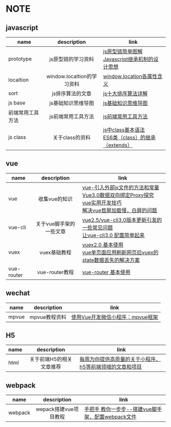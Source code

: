 # NOTE
## javascript
name|description|link
--|:--:|--
prototype|js原型链的学习资料|[js原型链简单图解](https://www.cnblogs.com/libin-1/p/5820550.html)<br>[Javascript继承机制的设计思想](http://www.ruanyifeng.com/blog/2011/06/designing_ideas_of_inheritance_mechanism_in_javascript.html)
localtion|window.localtion的学习资料|[window.location各属性含义](https://www.cnblogs.com/AiMuzi/p/6652825.html)
sort|js排序算法的文章|[js十大排序算法详解](https://www.cnblogs.com/liyongshuai/p/7197962.html)
js base|js基础知识思维导图|[js基础知识思维导图](https://blog.csdn.net/a790012863/article/details/80145393)
前端常用工具方法|js前端常用工具方法|[js前端常用工具方法](https://segmentfault.com/a/1190000022736837)
js class|关于class的资料|[js中class基本语法](https://blog.csdn.net/lian_bingbing/article/details/95356969)<br>[ES6类（class）的继承（extends）](https://www.jianshu.com/p/012835519c15)


## vue
name|description|link
--|:--:|--
vue|收集vue的知识|[vue-引入外部js文件的方法和常量](https://blog.csdn.net/lsy__lsy/article/details/80132966)<br>[Vue3.0数据双向绑定Proxy探究](https://segmentfault.com/a/1190000017397797)<br>[vue实用开发技巧](https://juejin.im/post/5d9d386fe51d45784d3f8637)<br>[解决vue首屏加载慢，白屏的问题](https://blog.csdn.net/wang729506596/article/details/82874330)
vue-cli|关于vue脚手架的一些文章|[vue2.5/vue-cli3.0版本更新引发的一些常见问题](https://segmentfault.com/a/1190000014219426?utm_source=channel-hottest)<br> [让vue-cli3.0 配置简单起来](https://juejin.im/post/5bd02f98e51d457a944b634f)
vuex|vuex基础教程|[vuex2.0 基本使用](https://www.cnblogs.com/SamWeb/p/6527240.html)<br>[vue单页面应用刷新网页后vuex的state数据丢失的解决方案](https://blog.csdn.net/guzhao593/article/details/81435342)
vue-router|vue-router教程|[vue-router 基本使用](https://www.cnblogs.com/SamWeb/p/6610733.html)

## wechat
name|description|link
--|:--:|--
mpvue|mpvue教程资料|[使用Vue开发微信小程序：mpvue框架](https://www.jianshu.com/p/8f779950bfd9)

## H5
name|description|link
--|:--:|--
html|关于前端H5的相关文章推荐|[每周为你提供高质量的关于小程序、h5等前端领域的文章和项目](https://github.com/Tnfe/TNFE-Weekly)

## webpack
name | description |link
--|:--:|--
webpack|wepack搭建vue项目教程|[手把手 教你一步步--搭建vue脚手架，配置webpack文件](https://www.jianshu.com/p/88c981a977bf)
